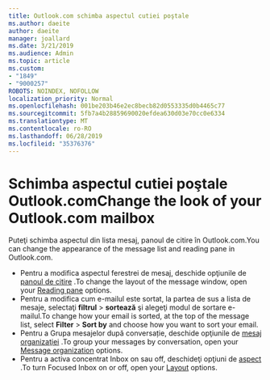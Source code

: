 ```yaml
---
title: Outlook.com schimba aspectul cutiei poştale
ms.author: daeite
author: daeite
manager: joallard
ms.date: 3/21/2019
ms.audience: Admin
ms.topic: article
ms.custom:
- "1849"
- "9000257"
ROBOTS: NOINDEX, NOFOLLOW
localization_priority: Normal
ms.openlocfilehash: 001be203b46e2ec8becb82d0553335d0b4465c77
ms.sourcegitcommit: 5fb7a4b28859690020efdea630d03e70cc0e6334
ms.translationtype: MT
ms.contentlocale: ro-RO
ms.lasthandoff: 06/28/2019
ms.locfileid: "35376376"
---
```

# <a name="change-the-look-of-your-outlookcom-mailbox"></a><span data-ttu-id="e3408-102">Schimba aspectul cutiei poştale Outlook.com</span><span class="sxs-lookup"><span data-stu-id="e3408-102">Change the look of your Outlook.com mailbox</span></span>

<span data-ttu-id="e3408-103">Puteţi schimba aspectul din lista mesaj, panoul de citire în Outlook.com.</span><span class="sxs-lookup"><span data-stu-id="e3408-103">You can change the appearance of the message list and reading pane in Outlook.com.</span></span>

- <span data-ttu-id="e3408-104">Pentru a modifica aspectul ferestrei de mesaj, deschide opţiunile de [panoul de citire](https://outlook.live.com/mail/options/mail/layout/readingPane) .</span><span class="sxs-lookup"><span data-stu-id="e3408-104">To change the layout of the message window, open your [Reading pane](https://outlook.live.com/mail/options/mail/layout/readingPane) options.</span></span>
- <span data-ttu-id="e3408-105">Pentru a modifica cum e-mailul este sortat, la partea de sus a lista de mesaje, selectaţi **filtrul** > **sortează** şi alegeţi modul de sortare e-mailul.</span><span class="sxs-lookup"><span data-stu-id="e3408-105">To change how your email is sorted, at the top of the message list, select **Filter** > **Sort by** and choose how you want to sort your email.</span></span>
- <span data-ttu-id="e3408-106">Pentru a Grupa mesajelor după conversație, deschide opţiunile de [mesaj organizaţiei](https://outlook.live.com/mail/options/mail/layout/conversations) .</span><span class="sxs-lookup"><span data-stu-id="e3408-106">To group your messages by conversation, open your [Message organization](https://outlook.live.com/mail/options/mail/layout/conversations) options.</span></span>
- <span data-ttu-id="e3408-107">Pentru a activa concentrat Inbox on sau off, deschideţi opţiuni de [aspect](https://outlook.live.com/mail/options/mail/layout/focused) .</span><span class="sxs-lookup"><span data-stu-id="e3408-107">To turn Focused Inbox on or off, open your [Layout](https://outlook.live.com/mail/options/mail/layout/focused) options.</span></span>